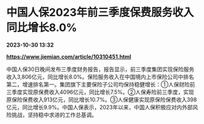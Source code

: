 # 中国人保2023年前三季度保费服务收入同比增长8.0%

**2023-10-30 13:32**

**https://www.jiemian.com/article/10310451.html**

中国人保30日晚间发布三季度财务报告，报告显示，前三季度集团实现保险服务收入3,806亿元，同比增长8.0%。保险服务收入在中国境内上市保险公司中排名第二，增速排名第一。集团旗下主要保险子公司均保持稳健增长：①人保财险前三季度实现原保费收入4096亿元，同比增长7.5%。②人保寿险前三季度，实现原保险保费收入913亿元，同比增长10.7%。③人保健康实现原保险保费收入398亿元，同比增长9.9%。中国人保表示，2023年以来，中国人保积极应对内外部风险挑战，坚持稳中求进的工作总基调。